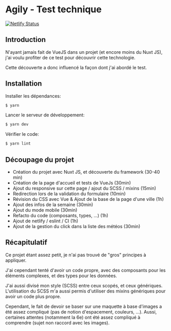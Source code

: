 # Agily - Test technique

[![Netlify Status](https://api.netlify.com/api/v1/badges/6db76d3f-dce8-476b-9593-2a7a7669cd81/deploy-status)](https://app.netlify.com/sites/dulcet-pie-3873ce/deploys)

## Introduction

N'ayant jamais fait de VueJS dans un projet (et encore moins du Nuxt JS), j'ai voulu profiter de ce test pour découvrir
cette technologie.

Cette découverte a donc influencé la façon dont j'ai abordé le test.

## Installation

Installer les dépendances:

```bash
$ yarn
```

Lancer le serveur de développement:

```bash
$ yarn dev
```

Vérifier le code:

```bash
$ yarn lint
```

## Découpage du projet

- Création du projet avec Nuxt JS, et découverte du framework (30-40 min)
- Création de la page d'accueil et tests de VueJs (30min)
- Ajout du responsive sur cette page / ajout du SCSS / mixins (15min)
- Redirection lors de la validation du formulaire (10min)
- Révision du CSS avec Vue & Ajout de la base de la page d'une ville (1h)
- Ajout des infos de la semaine (30min)
- Ajout du mode mobile (30min)
- Refacto du code (composants, types, ...) (1h)
- Ajout de netlify / eslint / CI (1h)
- Ajout de la gestion du click dans la liste des météos (30min)

## Récapitulatif

Ce projet étant assez petit, je n'ai pas trouvé de "gros" principes à appliquer.

J'ai cependant tenté d'avoir un code propre, avec des composants pour les éléments complexes, et des types pour les
données.

J'ai aussi divisé mon style (SCSS) entre ceux scopés, et ceux génériques. L'utilisation du SCSS m'a aussi permis
d'utiliser des mixins génériques pour avoir un code plus propre.

Cependant, le fait de devoir se baser sur une maquette à base d'images a été assez compliqué (pas de notion d'espacement,
couleurs, ...). Aussi, certaines attentes (notamment la 6e) ont été assez compliqué à comprendre (sujet non raccord avec
les images).

